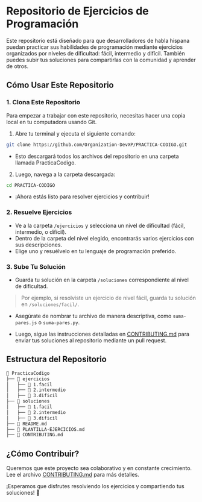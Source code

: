# Repositorio de Ejercicios de Programación

Este repositorio está diseñado para que desarrolladores de habla hispana puedan practicar sus habilidades de programación mediante ejercicios organizados por niveles de dificultad: fácil, intermedio y difícil. También puedes subir tus soluciones para compartirlas con la comunidad y aprender de otros.

## **Cómo Usar Este Repositorio**

### 1. Clona Este Repositorio
Para empezar a trabajar con este repositorio, necesitas hacer una copia local en tu computadora usando Git.

1. Abre tu terminal y ejecuta el siguiente comando:

```bash
git clone https://github.com/Organization-DevXP/PRACTICA-CODIGO.git
```
* Esto descargará todos los archivos del repositorio en una carpeta llamada PracticaCodigo.

2. Luego, navega a la carpeta descargada:

```bash
cd PRACTICA-CODIGO
```
* ¡Ahora estás listo para resolver ejercicios y contribuir!

### 2. Resuelve Ejercicios
* Ve a la carpeta `/ejercicios` y selecciona un nivel de dificultad (fácil, intermedio, o difícil).
* Dentro de la carpeta del nivel elegido, encontrarás varios ejercicios con sus descripciones.
* Elige uno y resuélvelo en tu lenguaje de programación preferido.

### 3. Sube Tu Solución

* Guarda tu solución en la carpeta `/soluciones` correspondiente al nivel de dificultad.

>  Por ejemplo, si resolviste un ejercicio de nivel fácil, guarda tu solución en `/soluciones/facil/`.

* Asegúrate de nombrar tu archivo de manera descriptiva, como `suma-pares.js` o `suma-pares.py`.

* Luego, sigue las instrucciones detalladas en [CONTRIBUTING.md](./CONTRIBUTING.md) para enviar tus soluciones al repositorio mediante un pull request.

## Estructura del Repositorio

```bash
📂 PracticaCodigo
├── 📂 ejercicios
│   ├── 📂 1.facil
│   ├── 📂 2.intermedio
│   ├── 📂 3.dificil
├── 📂 soluciones
│   ├── 📂 1.facil
│   ├── 📂 2.intermedio
│   ├── 📂 3.dificil
├── 📜 README.md
├── 📜 PLANTILLA-EJERCICIOS.md
├── 📜 CONTRIBUTING.md
```

## ¿Cómo Contribuir?

Queremos que este proyecto sea colaborativo y en constante crecimiento. Lee el archivo [CONTRIBUTING.md](CONTRIBUTING.md) para más detalles.

¡Esperamos que disfrutes resolviendo los ejercicios y compartiendo tus soluciones! 🚀
